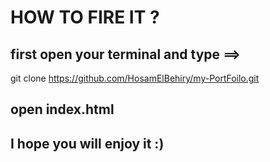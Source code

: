 # HOW TO FIRE IT ? 
## first open your terminal and type ==> 
git clone https://github.com/HosamElBehiry/my-PortFoilo.git
## open index.html
## I hope you will enjoy it :) 
